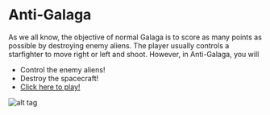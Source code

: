 # Anti-Galaga
As we all know, the objective of normal Galaga is to score as many points as possible by destroying enemy aliens. The player usually controls a starfighter to move right or left and shoot. However, in Anti-Galaga, you will
- Control the enemy aliens!
- Destroy the spacecraft!
- <a href="http://functionadvanced.github.io/Anti-Galaga/">Click here to play!</a>

![alt tag](https://functionadvanced.github.io/Anti-Galaga/demo.gif)
